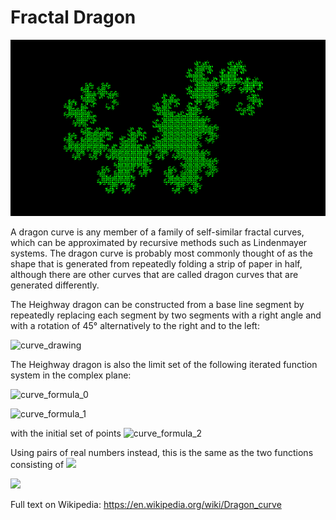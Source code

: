 # Fractal Dragon
![curve_fractal](./result.png)

A dragon curve is any member of a family of self-similar fractal curves, which can be approximated by recursive methods such as Lindenmayer systems. The dragon curve is probably most commonly thought of as the shape that is generated from repeatedly folding a strip of paper in half, although there are other curves that are called dragon curves that are generated differently.

The Heighway dragon can be constructed from a base line segment by repeatedly replacing each segment by two segments with a right angle and with a rotation of 45° alternatively to the right and to the left:

![curve_drawing](https://upload.wikimedia.org/wikipedia/commons/thumb/9/97/Dragon_curve_iterations_%282%29.svg/700px-Dragon_curve_iterations_%282%29.svg.png)

The Heighway dragon is also the limit set of the following iterated function system in the complex plane:

![curve_formula_0](https://wikimedia.org/api/rest_v1/media/math/render/svg/73d58f24596de176e109dac3acc70b2efb954ccb)

![curve_formula_1](https://wikimedia.org/api/rest_v1/media/math/render/svg/9b58506afa90881221f35ef2df83531a300c2176)

with the initial set of points ![curve_formula_2](https://wikimedia.org/api/rest_v1/media/math/render/svg/ec695e918a52247f22f5ca81bac38d10d9e68a7d)

Using pairs of real numbers instead, this is the same as the two functions consisting of
![](https://wikimedia.org/api/rest_v1/media/math/render/svg/1b552c0b5bf4dd7cd75e120d63c73db65b535740)

![](https://wikimedia.org/api/rest_v1/media/math/render/svg/1d69e488908d34fa9c5e9a11d75e35100dd27f54)

Full text on Wikipedia:
https://en.wikipedia.org/wiki/Dragon_curve
